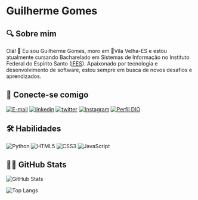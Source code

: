 # **Guilherme Gomes** 

## 🔍 **Sobre mim**
Olá! 👋 Eu sou Guilherme Gomes, moro em 📍Vila Velha-ES e estou atualmente cursando Bacharelado em Sistemas de Informação no Instituto Federal do Espírito Santo ([IFES](https://www.ifes.edu.br)). Apaixonado por tecnologia e desenvolvimento de software, estou sempre em busca de novos desafios e aprendizados.

## 📱 **Conecte-se comigo**
[![E-mail](https://img.shields.io/badge/-Email-000?style=for-the-badge&logo=microsoft-outlook&logoColor=E94D5F)](mailto:guilhermeneto26@hotmail.com) [![linkedin](https://img.shields.io/badge/linkedin-0A66C2?style=for-the-badge&logo=linkedin&logoColor=white)](https://www.linkedin.com/in/guilherme-gomes-a28346297/) [![twitter](https://img.shields.io/badge/twitter-1DA1F2?style=for-the-badge&logo=twitter&logoColor=white)](https://twitter.com/oguizer) [![Instagram](https://img.shields.io/badge/Instagram-E4405F?style=for-the-badge&logo=instagram&logoColor=white)](https://instagram.com/guigneto) [![Perfil DIO](https://img.shields.io/badge/-Meu%20Perfil%20na%20DIO-30A3DC?style=for-the-badge)](https://www.dio.me/users/guilhermeneto26) 

## 🛠 **Habilidades**
![Python](https://img.shields.io/badge/Python-14354C?style=for-the-badge&logo=python&logoColor=white) ![HTML5](https://img.shields.io/badge/HTML5-E34F26?style=for-the-badge&logo=html5&logoColor=white) ![CSS3](https://img.shields.io/badge/CSS3-1572B6?style=for-the-badge&logo=css3&logoColor=white) ![JavaScript](https://img.shields.io/badge/JavaScript-323330?style=for-the-badge&logo=javascript&logoColor=F7DF1E)

## 🐱‍👤 **GitHub Stats**
![GitHub Stats](https://github-readme-stats.vercel.app/api?username=guigneto&theme=transparent&bg_color=000&border_color=30A3DC&show_icons=true&icon_color=30A3DC&title_color=E94D5F&text_color=FFF&hide_title=true&hide=stars) 

![Top Langs](https://github-readme-stats-git-masterrstaa-rickstaa.vercel.app/api/top-langs/?username=guigneto&layout=compact&bg_color=000&border_color=30A3DC&title_color=E94D5F&text_color=FFF)

